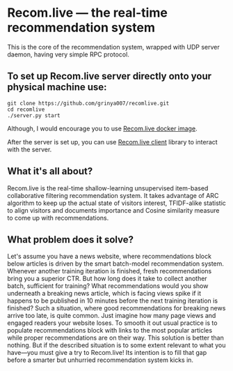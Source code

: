 # Recom.live — the real-time recommendation system
This is the core of the recommendation system, wrapped with UDP server daemon, having very simple RPC protocol.

## To set up Recom.live server directly onto your physical machine use:
```
git clone https://github.com/grinya007/recomlive.git
cd recomlive
./server.py start
```
Although, I would encourage you to use [Recom.live docker image](https://github.com/grinya007/recomlive-docker). 

After the server is set up, you can use [Recom.live client](https://github.com/grinya007/recomlive-client) library to interact with the server.



## What it's all about?
Recom.live is the real-time shallow-learning unsupervised item-based collaborative filtering recommendation system. It takes advantage of ARC algorithm to keep up the actual state of visitors interest, TFIDF-alike statistic to align visitors and documents importance and Cosine similarity measure to come up with recommendations.

## What problem does it solve?
Let's assume you have a news website, where recommendations block below articles is driven by the smart batch-model recommendation system. Whenever another training iteration is finished, fresh recommendations bring you a superior CTR. But how long does it take to collect another batch, sufficient for training? What recommendations would you show underneath a breaking news article, which is facing views spike if it happens to be published in 10 minutes before the next training iteration is finished? Such a situation, where good recommendations for breaking news arrive too late, is quite common. Just imagine how many page views and engaged readers your website loses. To smooth it out usual practice is to populate recommendations block with links to the most popular articles while proper recommendations are on their way. This solution is better than nothing. But if the described situation is to some extent relevant to what you have—you must give a try to Recom.live! Its intention is to fill that gap before a smarter but unhurried recommendation system kicks in.
